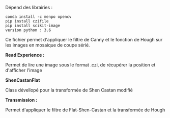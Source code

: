 Dépend des librairies : 

	conda install -c menpo opencv 
	pip install czifile
	pip install scikit-image
	version python : 3.6
	
Ce fichier permet d'appliquer le filtre de Canny et le fonction de Hough sur les images en mosaique de coupe sérié. 

**Read Experience :**

Permet de lire une image sous le format .czi, de récupérer la position et d'afficher l'image

**ShenCastanFlat**

Class dévellopé pour la transformée de Shen Castan modifié 

**Transmission :**

Permet d'appliquer le filtre de Flat-Shen-Castan et la transformée de Hough
